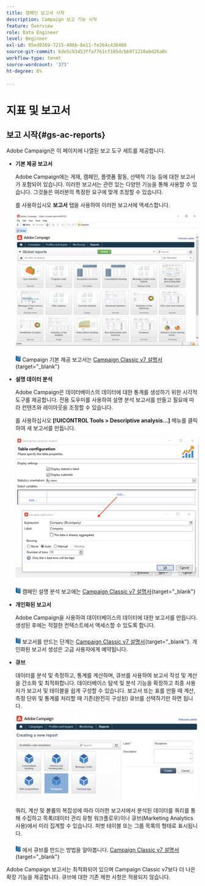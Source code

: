 ```yaml
---
title: 캠페인 보고서 시작
description: Campaign 보고 기능 시작
feature: Overview
role: Data Engineer
level: Beginner
exl-id: 95ed0369-7215-496b-8e11-fe264c436488
source-git-commit: 6de5c93453ffa7761cf185dcbb9f1210abd26a0c
workflow-type: tm+mt
source-wordcount: '373'
ht-degree: 6%

---
```


# 지표 및 보고서

## 보고 시작{#gs-ac-reports}

Adobe Campaign은 이 페이지에 나열된 보고 도구 세트를 제공합니다.

* **기본 제공 보고서**

   Adobe Campaign에는 게재, 캠페인, 플랫폼 활동, 선택적 기능 등에 대한 보고서가 포함되어 있습니다. 이러한 보고서는 관련 있는 다양한 기능을 통해 사용할 수 있습니다. 그것들은 여러분의 특정한 요구에 맞게 조정할 수 있습니다.

   를 사용하십시오 **보고서** 탭을 사용하여 이러한 보고서에 액세스합니다.

   ![](assets/built-in-reports.png)

   ![](../assets/do-not-localize/book.png) Campaign 기본 제공 보고서는 [Campaign Classic v7 설명서](https://experienceleague.adobe.com/docs/campaign-classic/using/reporting/accessing-built-in-reports/about-campaign-built-in-reports.html){target=&quot;_blank&quot;}

* **설명 데이터 분석**

   Adobe Campaign은 데이터베이스의 데이터에 대한 통계를 생성하기 위한 시각적 도구를 제공합니다. 전용 도우미를 사용하여 설명 분석 보고서를 만들고 필요에 따라 컨텐츠와 레이아웃을 조정할 수 있습니다.

   를 사용하십시오 **[!UICONTROL Tools > Descriptive analysis...]** 메뉴를 클릭하여 새 보고서를 만듭니다.

   ![](assets/desc-analysis-report.png)

   ![](../assets/do-not-localize/book.png) 캠페인 설명 분석 보고에는 [Campaign Classic v7 설명서](https://experienceleague.adobe.com/docs/campaign-classic/using/reporting/analyzing-populations/about-descriptive-analysis.html){target=&quot;_blank&quot;}

* **개인화된 보고서**

   Adobe Campaign을 사용하여 데이터베이스의 데이터에 대한 보고서를 만듭니다. 생성된 후에는 적절한 컨텍스트에서 액세스할 수 있도록 합니다.

   ![](../assets/do-not-localize/book.png) 보고서를 만드는 단계는 [Campaign Classic v7 설명서](https://experienceleague.adobe.com/docs/campaign-classic/using/reporting/creating-new-reports/about-reports-creation-in-campaign.html){target=&quot;_blank&quot;}. 개인화된 보고서 생성은 고급 사용자에게 예약됩니다.

* **큐브**

   데이터를 분석 및 측정하고, 통계를 계산하며, 큐브를 사용하여 보고서 작성 및 계산을 간소화 및 최적화합니다.  데이터베이스 탐색 및 분석 기능을 확장하고 최종 사용자가 보고서 및 테이블을 쉽게 구성할 수 있습니다. 보고서 또는 표를 만들 때 계산, 측정 단위 및 통계를 처리할 때 기존(완전히 구성된) 큐브를 선택하기만 하면 됩니다.

   ![](assets/create-a-report.png)

   쿼리, 계산 및 볼륨의 복잡성에 따라 이러한 보고서에서 분석된 데이터를 쿼리를 통해 수집하고 목록(데이터 관리 유형 워크플로우)이나 큐브(Marketing Analytics 사용)에서 미리 집계할 수 있습니다. 피벗 테이블 또는 그룹 목록의 형태로 표시됩니다.

   ![](../assets/do-not-localize/book.png) 에서 큐브를 만드는 방법을 알아봅니다. [Campaign Classic v7 설명서](https://experienceleague.adobe.com/docs/campaign-classic/using/reporting/designing-reports-with-cubes/about-cubes.html){target=&quot;_blank&quot;}


Adobe Campaign 보고서는 최적화되어 있으며 Campaign Classic v7보다 더 나은 확장 기능을 제공합니다. 큐브에 대한 기존 제한 사항은 적용되지 않습니다.
